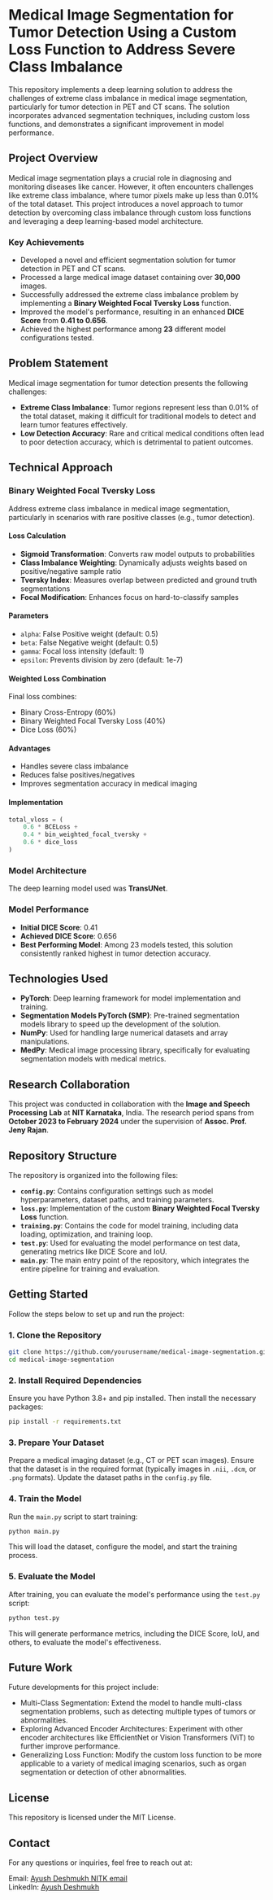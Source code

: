 # Medical Image Segmentation for Tumor Detection Using a Custom Loss Function to Address Severe Class Imbalance

This repository implements a deep learning solution to address the challenges of extreme class imbalance in medical image segmentation, particularly for tumor detection in PET and CT scans. The solution incorporates advanced segmentation techniques, including custom loss functions, and demonstrates a significant improvement in model performance.

## **Project Overview**
Medical image segmentation plays a crucial role in diagnosing and monitoring diseases like cancer. However, it often encounters challenges like extreme class imbalance, where tumor pixels make up less than 0.01% of the total dataset. This project introduces a novel approach to tumor detection by overcoming class imbalance through custom loss functions and leveraging a deep learning-based model architecture.

### **Key Achievements**
- Developed a novel and efficient segmentation solution for tumor detection in PET and CT scans.
- Processed a large medical image dataset containing over **30,000** images.
- Successfully addressed the extreme class imbalance problem by implementing a **Binary Weighted Focal Tversky Loss** function.
- Improved the model's performance, resulting in an enhanced **DICE Score** from **0.41 to 0.656**.
- Achieved the highest performance among **23** different model configurations tested.

## **Problem Statement**
Medical image segmentation for tumor detection presents the following challenges:
- **Extreme Class Imbalance**: Tumor regions represent less than 0.01% of the total dataset, making it difficult for traditional models to detect and learn tumor features effectively.
- **Low Detection Accuracy**: Rare and critical medical conditions often lead to poor detection accuracy, which is detrimental to patient outcomes.

## **Technical Approach**

### Binary Weighted Focal Tversky Loss

Address extreme class imbalance in medical image segmentation, particularly in scenarios with rare positive classes (e.g., tumor detection).

#### Loss Calculation
- **Sigmoid Transformation**: Converts raw model outputs to probabilities
- **Class Imbalance Weighting**: Dynamically adjusts weights based on positive/negative sample ratio
- **Tversky Index**: Measures overlap between predicted and ground truth segmentations
- **Focal Modification**: Enhances focus on hard-to-classify samples

#### Parameters
- `alpha`: False Positive weight (default: 0.5)
- `beta`: False Negative weight (default: 0.5)
- `gamma`: Focal loss intensity (default: 1)
- `epsilon`: Prevents division by zero (default: 1e-7)

#### Weighted Loss Combination
Final loss combines:
- Binary Cross-Entropy (60%)
- Binary Weighted Focal Tversky Loss (40%)
- Dice Loss (60%)

#### Advantages
- Handles severe class imbalance
- Reduces false positives/negatives
- Improves segmentation accuracy in medical imaging

#### Implementation
```python
total_vloss = (
    0.6 * BCELoss + 
    0.4 * bin_weighted_focal_tversky + 
    0.6 * dice_loss
)
```
### **Model Architecture**
The deep learning model used was **TransUNet**.
### **Model Performance**
- **Initial DICE Score**: 0.41
- **Achieved DICE Score**: 0.656
- **Best Performing Model**: Among 23 models tested, this solution consistently ranked highest in tumor detection accuracy.

## **Technologies Used**
- **PyTorch**: Deep learning framework for model implementation and training.
- **Segmentation Models PyTorch (SMP)**: Pre-trained segmentation models library to speed up the development of the solution.
- **NumPy**: Used for handling large numerical datasets and array manipulations.
- **MedPy**: Medical image processing library, specifically for evaluating segmentation models with medical metrics.
  
## **Research Collaboration**
This project was conducted in collaboration with the **Image and Speech Processing Lab** at **NIT Karnataka**, India. The research period spans from **October 2023 to February 2024** under the supervision of **Assoc. Prof. Jeny Rajan**.

## **Repository Structure**

The repository is organized into the following files:

- **`config.py`**: Contains configuration settings such as model hyperparameters, dataset paths, and training parameters.
- **`loss.py`**: Implementation of the custom **Binary Weighted Focal Tversky Loss** function.
- **`training.py`**: Contains the code for model training, including data loading, optimization, and training loop.
- **`test.py`**: Used for evaluating the model performance on test data, generating metrics like DICE Score and IoU.
- **`main.py`**: The main entry point of the repository, which integrates the entire pipeline for training and evaluation.

## **Getting Started**

Follow the steps below to set up and run the project:

### **1. Clone the Repository**
```bash
git clone https://github.com/yourusername/medical-image-segmentation.git
cd medical-image-segmentation
```
### **2. Install Required Dependencies**
Ensure you have Python 3.8+ and pip installed. Then install the necessary packages:
```bash
pip install -r requirements.txt
```

### **3. Prepare Your Dataset**
Prepare a medical imaging dataset (e.g., CT or PET scan images). Ensure that the dataset is in the required format (typically images in `.nii`, `.dcm`, or `.png` formats). Update the dataset paths in the `config.py` file.
### **4. Train the Model**
Run the `main.py` script to start training:
```bash
python main.py
```
This will load the dataset, configure the model, and start the training process.
### **5. Evaluate the Model**
After training, you can evaluate the model's performance using the `test.py` script:
```bash
python test.py
```
This will generate performance metrics, including the DICE Score, IoU, and others, to evaluate the model's effectiveness.

## Future Work

Future developments for this project include:

- Multi-Class Segmentation: Extend the model to handle multi-class segmentation problems, such as detecting multiple types of tumors or abnormalities.
- Exploring Advanced Encoder Architectures: Experiment with other encoder architectures like EfficientNet or Vision Transformers (ViT) to further improve performance.
- Generalizing Loss Function: Modify the custom loss function to be more applicable to a variety of medical imaging scenarios, such as organ segmentation or detection of other abnormalities.

## License

This repository is licensed under the MIT License.

## Contact

For any questions or inquiries, feel free to reach out at:

Email: [Ayush Deshmukh NITK email](mailto:aad.211it014@nitk.edu.in)\
LinkedIn: [Ayush Deshmukh](https://www.linkedin.com/in/ayush-deshmukh-64b2b5226/)